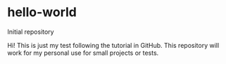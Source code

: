 # hello-world
Initial repository

Hi! This is just my test following the tutorial in GitHub.
This repository will work for my personal use for small projects or tests.

